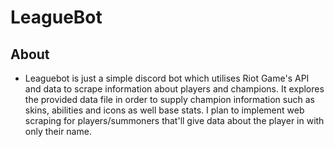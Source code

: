 # LeagueBot

## About
  - Leaguebot is just a simple discord bot which utilises Riot Game's API and data to scrape information about players and champions.
  It explores the provided data file in order to supply champion information such as skins, abilities and icons as well base stats.
  I plan to implement web scraping for players/summoners that'll give data about the player in with only their name.
